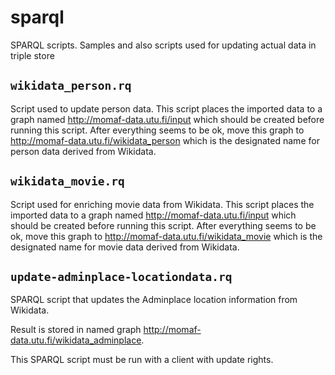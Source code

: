 # sparql
SPARQL scripts. Samples and also scripts used for updating actual data in triple store

## `wikidata_person.rq`

Script used to update person data. This script places the imported
data to a graph named <http://momaf-data.utu.fi/input> which should be
created before running this script. After everything seems to be ok,
move this graph to <http://momaf-data.utu.fi/wikidata_person> which is
the designated name for person data derived from Wikidata.

## `wikidata_movie.rq`

Script used for enriching movie data from Wikidata. This script places
the imported data to a graph named <http://momaf-data.utu.fi/input>
which should be created before running this script. After everything
seems to be ok, move this graph to
<http://momaf-data.utu.fi/wikidata_movie> which is the designated name
for movie data derived from Wikidata.

## `update-adminplace-locationdata.rq`

SPARQL script that updates the Adminplace location information from Wikidata.

Result is stored in named graph <http://momaf-data.utu.fi/wikidata_adminplace>.

This SPARQL script must be run with a client with update rights.
